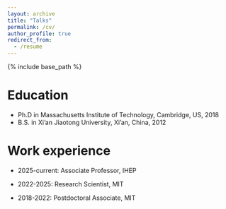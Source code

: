 ```yaml
---
layout: archive
title: "Talks"
permalink: /cv/
author_profile: true
redirect_from:
  - /resume
---
```


{% include base_path %}

Education
======
* Ph.D in Massachusetts Institute of Technology, Cambridge, US, 2018
* B.S. in Xi’an Jiaotong University, Xi’an, China, 2012

Work experience
======
* 2025-current: Associate Professor, IHEP

* 2022-2025: Research Scientist, MIT 

* 2018-2022: Postdoctoral Associate, MIT 
  
